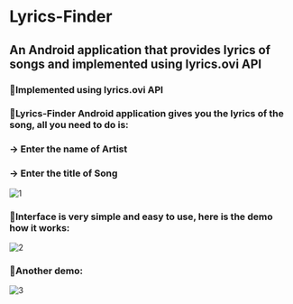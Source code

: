# Lyrics-Finder
## An Android application that provides lyrics of songs and implemented using lyrics.ovi API


### 🔰Implemented using lyrics.ovi API
### 🔰Lyrics-Finder Android application gives you the lyrics of the song, all you need to do is:
### -> Enter the name of Artist
### -> Enter the title of Song

![1](https://user-images.githubusercontent.com/44981613/89106776-45af3480-d44a-11ea-8ca1-a1d9baaed2af.jpg)


### 🔰Interface is very simple and easy to use, here is the demo how it works:
![2](https://user-images.githubusercontent.com/44981613/89106811-75f6d300-d44a-11ea-9745-be44787d60ad.jpg)


### 🔰Another demo:
![3](https://user-images.githubusercontent.com/44981613/89106839-96269200-d44a-11ea-9a76-4a26e2aa7d80.jpg)
